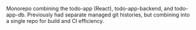 Monorepo combining the todo-app (React), todo-app-backend, and todo-app-db. 
Previously had separate managed git histories, but combining into a single repo for build and CI efficiency.
